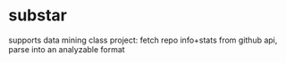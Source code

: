 substar
=======

supports data mining class project: fetch repo info+stats from
github api, parse into an analyzable format

